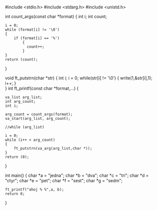 
#include <stdio.h>
#include <stdarg.h>
#include <unistd.h> 


int count_args(const char *format)
{
    int i;
    int count;

    i = 0;
    while (format[i] != '\0')
    {
        if (format[i] == '%')
            {
              count++;  
            }
    }
    return (count);
}

void    ft_putstrn(char *str)
{
    int i;
    i = 0;
    while(str[i] != '\0')
    {
        write(1,&str[i],1);
        i++;
    }    
 }
int ft_printf(const char *format,...)
{
    
    va_list arg_list;
    int arg_count;
    int i;
    
    arg_count = count_args(format);
    va_start(arg_list, arg_count);
    
    //while (arg_list)

    i = 0;
    while (i++ < arg_count)
    {
        ft_putstrn(va_arg(arg_list,char *));
    }
    return (0);
}

int main() 
{
    char *a = "jedna";
    char *b = "dva";
    char *c = "tri";
    char *d = "ctyr";
    char *e = "pet";
    char *f = "sest";
    char *g = "sedm";
    
    ft_printf("ahoj % %",a, b);
    return 0;
}
